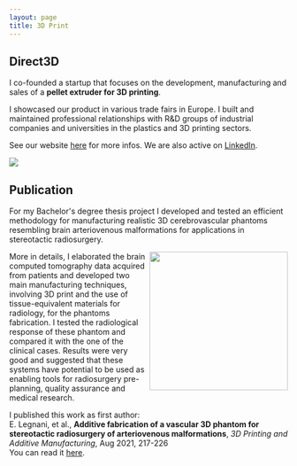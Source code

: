 ```yaml
---
layout: page
title: 3D Print
---
```

## Direct3D

I co-founded a startup that focuses on the development, manufacturing and sales of a **pellet extruder for 3D printing**.

I showcased our product in various trade fairs in Europe. I built and maintained professional relationships with R&D groups of industrial companies and universities in the plastics and 3D printing sectors.

See our website [here](https://www.direct3d.it) for more infos. We are also active on [LinkedIn](https://www.linkedin.com/company/direct3d-pellet-extrusion/).

<img heigh=400 src="https://user-images.githubusercontent.com/62106779/137629860-4dadbd5e-7cdf-43c2-b20d-e86c88fa5e0a.png"/>

<br>

## Publication

For my Bachelor's degree thesis project I developed and tested an efficient methodology for manufacturing realistic 3D cerebrovascular phantoms resembling brain arteriovenous malformations for applications in stereotactic radiosurgery.

<img height=250 align="right" src="https://user-images.githubusercontent.com/62106779/137633087-24261148-aef9-48b4-b1a8-aee56e2365d8.jpg"/>

More in details, I elaborated the brain computed tomography data acquired from patients and developed two main manufacturing techniques, involving 3D print and the use of tissue-equivalent materials for radiology, for the phantoms fabrication. I tested the radiological response of these phantom and compared it with the one of the clinical cases. Results were very good and suggested that these systems have potential to be used as enabling tools for radiosurgery pre-planning, quality assurance and medical research.

I published this work as first author: <br>
E. Legnani, et al., **Additive fabrication of a vascular 3D phantom for stereotactic radiosurgery of arteriovenous malformations**, *3D Printing and Additive Manufacturing*, Aug 2021, 217-226 <br>
You can read it [here](https://www.liebertpub.com/doi/10.1089/3dp.2020.0305).
